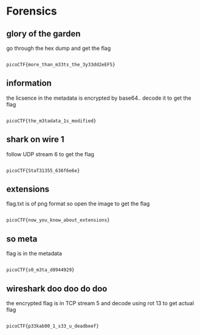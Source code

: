 # Forensics

## glory of the garden

go through the hex dump and get the flag

```

picoCTF{more_than_m33ts_the_3y33dd2eEF5}

```

## information

the licsence in the metadata is encrypted by base64.. decode it to get the flag

```

picoCTF{the_m3tadata_1s_modified}

```

## shark on wire 1

follow UDP stream 6 to get the flag

```

picoCTF{StaT31355_636f6e6e}

```

## extensions

flag.txt is of png format so open the image to get the flag

```

picoCTF{now_you_know_about_extensions}

```

## so meta

flag is in the metadata

```

picoCTF{s0_m3ta_d8944929}

```

## wireshark doo doo do doo

the encrypted flag is in TCP stream 5 and decode using rot 13 to get actual flag

```

picoCTF{p33kab00_1_s33_u_deadbeef}

```

